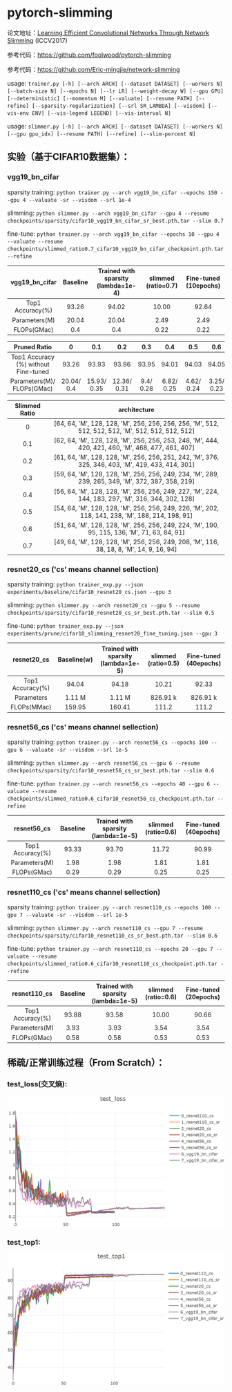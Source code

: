 # pytorch-slimming

论文地址：[Learning Efficient Convolutional Networks Through Network Slimming](https://arxiv.org/abs/1708.06519v1) (ICCV2017)

参考代码：https://github.com/foolwood/pytorch-slimming

参考代码：https://github.com/Eric-mingjie/network-slimming

usage: ```trainer.py [-h] [--arch ARCH] [--dataset DATASET] [--workers N]
                  [--batch-size N] [--epochs N] [--lr LR] [--weight-decay W]
                  [--gpu GPU] [--deterministic] [--momentum M] [--valuate]
                  [--resume PATH] [--refine] [--sparsity-regularization]
                  [--srl SR_LAMBDA] [--visdom] [--vis-env ENV]
                  [--vis-legend LEGEND] [--vis-interval N]```

usage: ```slimmer.py [-h] [--arch ARCH] [--dataset DATASET] [--workers N]
                  [--gpu gpu_idx] [--resume PATH] [--refine]
                  [--slim-percent N]```

## 实验（基于CIFAR10数据集）：

### vgg19_bn_cifar

sparsity training: ```python trainer.py --arch vgg19_bn_cifar --epochs 150 --gpu 4 --valuate -sr --visdom --srl 1e-4```

slimming: ```python slimmer.py --arch vgg19_bn_cifar --gpu 4 --resume checkpoints/sparsity/cifar10_vgg19_bn_cifar_sr_best.pth.tar --slim 0.7```

fine-tune: ```python trainer.py --arch vgg19_bn_cifar --epochs 10 --gpu 4 --valuate --resume checkpoints/slimmed_ratio0.7_cifar10_vgg19_bn_cifar_checkpoint.pth.tar --refine```

|  vgg19_bn_cifar  | Baseline | Trained with sparsity (lambda=1e-4) | slimmed (ratio=0.7) | Fine-tuned (10epochs) |
| :--------------: | :------: | :---------------------------------: | :-----------------: | :-------------------: |
| Top1 Accuracy(%) |  93.26   |                94.02                |        10.00        |         92.64         |
|  Parameters(M)   |  20.04   |                20.04                |        2.49         |         2.49          |
|   FLOPs(GMac)    |   0.4    |                 0.4                 |        0.22         |         0.22          |

|             Pruned Ratio             |     0      |     0.1     |     0.2     |    0.3    |    0.4     |    0.5     |    0.6     |    0.7     |
| :----------------------------------: | :--------: | :---------: | :---------: | :-------: | :--------: | :--------: | :--------: | :--------: |
| Top1 Accuracy (%) without Fine-tuned |   93.26    |    93.93    |    93.96    |   93.95   |   94.01    |   94.03    |   94.05    |   93.01    |
|      Parameters(M)/ FLOPs(GMac)      | 20.04/ 0.4 | 15.93/ 0.35 | 12.36/ 0.31 | 9.4/ 0.28 | 6.82/ 0.25 | 4.62/ 0.24 | 3.25/ 0.23 | 2.49/ 0.22 |

| Slimmed Ratio |                         architecture                         |
| :-----------: | :----------------------------------------------------------: |
|       0       | [64, 64, 'M', 128, 128, 'M', 256, 256, 256, 256, 'M', 512, 512, 512, 512, 'M', 512, 512, 512, 512] |
|      0.1      | [62, 64, 'M', 128, 128, 'M', 256, 256, 253, 248, 'M', 444, 420, 421, 460, 'M', 468, 477, 461, 407] |
|      0.2      | [61, 64, 'M', 128, 128, 'M', 256, 256, 251, 242, 'M', 376, 325, 346, 403, 'M', 419, 433, 414, 301] |
|      0.3      | [59, 64, 'M', 128, 128, 'M', 256, 256, 249, 234, 'M', 289, 239, 265, 349, 'M', 372, 387, 358, 219] |
|      0.4      | [56, 64, 'M', 128, 128, 'M', 256, 256, 249, 227, 'M', 224, 144, 183, 297, 'M', 316, 344, 302, 128] |
|      0.5      | [54, 64, 'M', 128, 128, 'M', 256, 256, 249, 226, 'M', 202, 118, 141, 238, 'M', 188, 214, 198, 91] |
|      0.6      | [51, 64, 'M', 128, 128, 'M', 256, 256, 249, 224, 'M', 190, 95, 115, 136, 'M', 71, 63, 84, 91] |
|      0.7      | [49, 64, 'M', 128, 128, 'M', 256, 256, 249, 208, 'M', 116, 38, 18, 8, 'M', 14, 9, 16, 94] |

### resnet20_cs ('cs' means channel sellection)

sparsity training: ```python trainer_exp.py --json experiments/baseline/cifar10_resnet20_cs.json --gpu 3```

slimming: ```python slimmer.py --arch resnet20_cs --gpu 5 --resume checkpoints/sparsity/cifar10_resnet20_cs_sr_best.pth.tar --slim 0.5```

fine-tune: ```python trainer_exp.py --json experiments/prune/cifar10_slimming_resnet20_fine_tuning.json --gpu 3```

|   resnet20_cs    | Baseline(w) | Trained with sparsity (lambda=1e-5) | slimmed (ratio=0.5) | Fine-tuned (40epochs) |
| :--------------: | :---------: | :---------------------------------: | :-----------------: | :-------------------: |
| Top1 Accuracy(%) |    94.04    |                94.18                |        10.21        |         92.33         |
|    Parameters    |   1.11 M    |               1.11 M                |      826.91 k       |       826.91 k        |
|   FLOPs(MMac)    |   159.95    |               160.41                |        111.2        |         111.2         |

### resnet56_cs ('cs' means channel sellection)

sparsity training: ```python trainer.py --arch resnet56_cs --epochs 100 --gpu 6 --valuate -sr --visdom --srl 1e-5```

slimming: ```python slimmer.py --arch resnet56_cs --gpu 6 --resume checkpoints/sparsity/cifar10_resnet56_cs_sr_best.pth.tar --slim 0.6```

fine-tune: ```python trainer.py --arch resnet56_cs --epochs 40 --gpu 6 --valuate --resume checkpoints/slimmed_ratio0.6_cifar10_resnet56_cs_checkpoint.pth.tar --refine```

|   resnet56_cs    | Baseline | Trained with sparsity (lambda=1e-5) | slimmed (ratio=0.6) | Fine-tuned (40epochs) |
| :--------------: | :------: | :---------------------------------: | :-----------------: | :-------------------: |
| Top1 Accuracy(%) |  93.33   |                93.70                |        11.72        |         90.99         |
|  Parameters(M)   |   1.98   |                1.98                 |        1.81         |         1.81          |
|   FLOPs(GMac)    |   0.29   |                0.29                 |        0.25         |         0.25          |

### resnet110_cs ('cs' means channel sellection)

sparsity training: ```python trainer.py --arch resnet110_cs --epochs 100 --gpu 7 --valuate -sr --visdom --srl 1e-5```

slimming: ```python slimmer.py --arch resnet110_cs --gpu 7 --resume checkpoints/sparsity/cifar10_resnet110_cs_sr_best.pth.tar --slim 0.6```

fine-tune: ```python trainer.py --arch resnet110_cs --epochs 20 --gpu 7 --valuate --resume checkpoints/slimmed_ratio0.6_cifar10_resnet110_cs_checkpoint.pth.tar --refine```

|   resnet110_cs   | Baseline | Trained with sparsity (lambda=1e-5) | slimmed (ratio=0.6) | Fine-tuned (20epochs) |
| :--------------: | :------: | :---------------------------------: | :-----------------: | :-------------------: |
| Top1 Accuracy(%) |  93.88   |                93.58                |        10.00        |         90.66         |
|  Parameters(M)   |   3.93   |                3.93                 |        3.54         |         3.54          |
|   FLOPs(GMac)    |   0.58   |                0.58                 |        0.53         |         0.53          |

## 稀疏/正常训练过程（From Scratch）：

### test_loss(交叉熵):

![test_loss](imgs/slimming/test_loss.jpg)

### test_top1:

![test_top1](imgs/slimming/test_top1.jpg)
